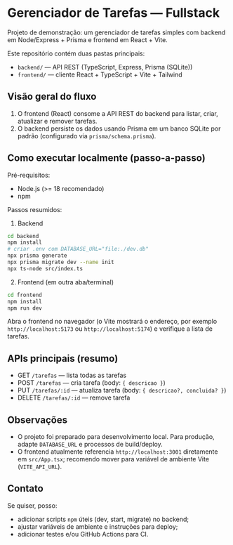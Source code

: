 # Gerenciador de Tarefas — Fullstack

Projeto de demonstração: um gerenciador de tarefas simples com backend em Node/Express + Prisma e frontend em React + Vite.

Este repositório contém duas pastas principais:

- `backend/` — API REST (TypeScript, Express, Prisma (SQLite))
- `frontend/` — cliente React + TypeScript + Vite + Tailwind

## Visão geral do fluxo

1.  O frontend (React) consome a API REST do backend para listar, criar, atualizar e remover tarefas.
2.  O backend persiste os dados usando Prisma em um banco SQLite por padrão (configurado via `prisma/schema.prisma`).

## Como executar localmente (passo-a-passo)

Pré-requisitos:

- Node.js (>= 18 recomendado)
- npm

Passos resumidos:

1.  Backend

```bash
cd backend
npm install
# criar .env com DATABASE_URL="file:./dev.db"
npx prisma generate
npx prisma migrate dev --name init
npx ts-node src/index.ts
```

2.  Frontend (em outra aba/terminal)

```bash
cd frontend
npm install
npm run dev
```

Abra o frontend no navegador (o Vite mostrará o endereço, por exemplo `http://localhost:5173` ou `http://localhost:5174`) e verifique a lista de tarefas.

## APIs principais (resumo)

- GET `/tarefas` — lista todas as tarefas
- POST `/tarefas` — cria tarefa (body: `{ descricao }`)
- PUT `/tarefas/:id` — atualiza tarefa (body: `{ descricao?, concluida? }`)
- DELETE `/tarefas/:id` — remove tarefa

## Observações

- O projeto foi preparado para desenvolvimento local. Para produção, adapte `DATABASE_URL` e processos de build/deploy.
- O frontend atualmente referencia `http://localhost:3001` diretamente em `src/App.tsx`; recomendo mover para variável de ambiente Vite (`VITE_API_URL`).

## Contato

Se quiser, posso:

- adicionar scripts `npm` úteis (dev, start, migrate) no backend;
- ajustar variáveis de ambiente e instruções para deploy;
- adicionar testes e/ou GitHub Actions para CI.
